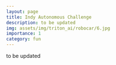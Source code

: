 ```yaml
---
layout: page
title: Indy Autonomous Challenge
description: to be updated
img: assets/img/triton_ai/robocar/6.jpg
importance: 1
category: fun
---
```

to be updated
